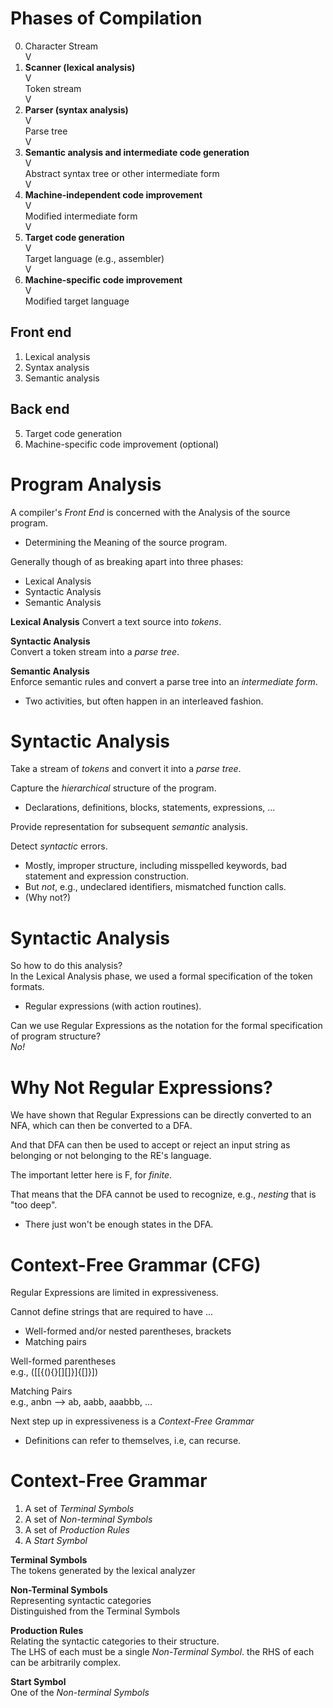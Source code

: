# Phases of Compilation

0. Character Stream  
V  
1. **__Scanner (lexical analysis)__**  
V  
Token stream  
V  
2. **__Parser (syntax analysis)__**  
V  
Parse tree  
V  
3. **__Semantic analysis and intermediate code generation__**  
V   
Abstract syntax tree or other intermediate form  
V  
4. **__Machine-independent code improvement__**  
V  
Modified intermediate form  
V  
5. **__Target code generation__**  
V  
Target language (e.g., assembler)  
V  
6. **__Machine-specific code improvement__**  
V  
Modified target language  

## Front end
1. Lexical analysis
2. Syntax analysis
3. Semantic analysis

## Back end
5. Target code generation
6. Machine-specific code improvement (optional)

# Program Analysis
A compiler's *Front End* is concerned with the Analysis of the source program.  
- Determining the Meaning of the source program.

Generally though of as breaking apart into three phases:  
- Lexical Analysis
- Syntactic Analysis
- Semantic Analysis

**Lexical Analysis**
Convert a text source into *tokens*.

**Syntactic Analysis**  
Convert a token stream into a *parse tree*.

**Semantic Analysis**  
Enforce semantic rules and convert a parse tree into an *intermediate form*.  
* Two activities, but often happen in an interleaved fashion.

# Syntactic Analysis  
Take a stream of *tokens* and convert it into a *parse tree*.  

Capture the *hierarchical* structure of the program.  
- Declarations, definitions, blocks, statements, expressions, ...

Provide representation for subsequent *semantic* analysis.  

Detect *syntactic* errors.  
- Mostly, improper structure, including misspelled keywords, bad statement and expression construction.
- But *not*, e.g., undeclared identifiers, mismatched function calls.
- (Why not?)

# Syntactic Analysis  
So how to do this analysis?  
In the Lexical Analysis phase, we used a formal specification of the token formats.  
- Regular expressions (with action routines).

Can we use Regular Expressions as the notation for the formal specification of program structure?  
*No!*

# Why Not Regular Expressions?  
We have shown that Regular Expressions can be directly converted to an NFA, which can then be converted to a DFA.  

And that DFA can then be used to accept or reject an input string as belonging or not belonging to the RE's language.  

The important letter here is F, for *finite*.  

That means that the DFA cannot be used to recognize, e.g., *nesting* that is "too deep".  
- There just won't be enough states in the DFA.

# Context-Free Grammar (CFG)  
Regular Expressions are limited in expressiveness.  

Cannot define strings that are required to have ...
- Well-formed and/or nested parentheses, brackets
- Matching pairs

Well-formed parentheses  
e.g., ([[{(){}[][]}]{[]}])  

Matching Pairs  
e.g., anbn ⟶ ab, aabb, aaabbb, ...  

Next step up in expressiveness is a *Context-Free Grammar*   
- Definitions can refer to themselves, i.e, can recurse.

# Context-Free Grammar  
1. A set of *Terminal Symbols*
2. A set of *Non-terminal Symbols*
3. A set of *Production Rules*
4. A *Start Symbol*

**Terminal Symbols**  
The tokens generated by the lexical analyzer  

**Non-Terminal Symbols**  
Representing syntactic categories  
Distinguished from the Terminal Symbols  

**Production Rules**  
Relating the syntactic categories to their structure.  
The LHS of each must be a single *Non-Terminal Symbol*. the RHS of each can be arbitrarily complex.  

**Start Symbol**  
One of the *Non-terminal Symbols*
